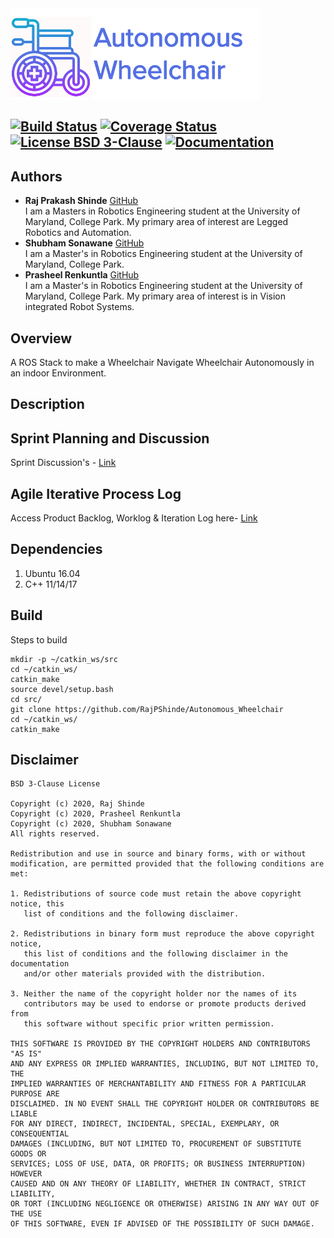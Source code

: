 <img src="logo.png"/>

[![Build Status](https://travis-ci.org/RajPShinde/Autonomous_Wheelchair.svg?branch=master)](https://travis-ci.org/RajPShinde/Autonomous_Wheelchair)
[![Coverage Status](https://coveralls.io/repos/github/RajPShinde/Autonomous_Wheelchair/badge.svg?branch=master&service=github)](https://coveralls.io/github/RajPShinde/Autonomous_Wheelchair?branch=master&service=github)
[![License BSD 3-Clause](https://img.shields.io/badge/License-BSD%203--Clause-blue.svg)](https://github.com/RajPShinde/Autonomous_Wheelchair/blob/master/LICENSE)
[![Documentation](https://img.shields.io/badge/docs-unknown-lightgrey)](https://github.com/RajPShinde/Autonomous_Wheelchair/docs)
---

## Authors

* **Raj Prakash Shinde** [GitHub](https://github.com/RajPShinde)
<br>I am a Masters in Robotics Engineering student at the University of Maryland, College Park. My primary area of interest are Legged Robotics and Automation. 
* **Shubham Sonawane** [GitHub](https://github.com/shubham1925)
<br>I am a Master's in Robotics Engineering student at the University of Maryland, College Park.
* **Prasheel Renkuntla** [GitHub](https://github.com/Prasheel24)
<br>I am a Master's in Robotics Engineering student at the University of Maryland, College Park. My primary area of interest is in Vision integrated Robot Systems.

## Overview
A ROS Stack to make a Wheelchair Navigate Wheelchair Autonomously in an indoor Environment.

## Description

## Sprint Planning and Discussion
Sprint Discussion's - [Link](https://docs.google.com/document/d/1YxuiONLKsmspN5a6GJSREl9pPx3vZLULn2Mh-LnGHLA/edit?usp=sharing)

## Agile Iterative Process Log
Access Product Backlog, Worklog & Iteration Log here- [Link](https://docs.google.com/spreadsheets/d/16jTj_WTD0Le5l6ijkAiI3PhKVDuv9GQzufeO_Imgy9o/edit?usp=sharing)

## Dependencies
1. Ubuntu 16.04
2. C++ 11/14/17

## Build
Steps to build
```
mkdir -p ~/catkin_ws/src
cd ~/catkin_ws/
catkin_make
source devel/setup.bash
cd src/
git clone https://github.com/RajPShinde/Autonomous_Wheelchair
cd ~/catkin_ws/
catkin_make
```

## Disclaimer
```
BSD 3-Clause License

Copyright (c) 2020, Raj Shinde
Copyright (c) 2020, Prasheel Renkuntla
Copyright (c) 2020, Shubham Sonawane
All rights reserved.

Redistribution and use in source and binary forms, with or without
modification, are permitted provided that the following conditions are met:

1. Redistributions of source code must retain the above copyright notice, this
   list of conditions and the following disclaimer.

2. Redistributions in binary form must reproduce the above copyright notice,
   this list of conditions and the following disclaimer in the documentation
   and/or other materials provided with the distribution.

3. Neither the name of the copyright holder nor the names of its
   contributors may be used to endorse or promote products derived from
   this software without specific prior written permission.

THIS SOFTWARE IS PROVIDED BY THE COPYRIGHT HOLDERS AND CONTRIBUTORS "AS IS"
AND ANY EXPRESS OR IMPLIED WARRANTIES, INCLUDING, BUT NOT LIMITED TO, THE
IMPLIED WARRANTIES OF MERCHANTABILITY AND FITNESS FOR A PARTICULAR PURPOSE ARE
DISCLAIMED. IN NO EVENT SHALL THE COPYRIGHT HOLDER OR CONTRIBUTORS BE LIABLE
FOR ANY DIRECT, INDIRECT, INCIDENTAL, SPECIAL, EXEMPLARY, OR CONSEQUENTIAL
DAMAGES (INCLUDING, BUT NOT LIMITED TO, PROCUREMENT OF SUBSTITUTE GOODS OR
SERVICES; LOSS OF USE, DATA, OR PROFITS; OR BUSINESS INTERRUPTION) HOWEVER
CAUSED AND ON ANY THEORY OF LIABILITY, WHETHER IN CONTRACT, STRICT LIABILITY,
OR TORT (INCLUDING NEGLIGENCE OR OTHERWISE) ARISING IN ANY WAY OUT OF THE USE
OF THIS SOFTWARE, EVEN IF ADVISED OF THE POSSIBILITY OF SUCH DAMAGE.
```
